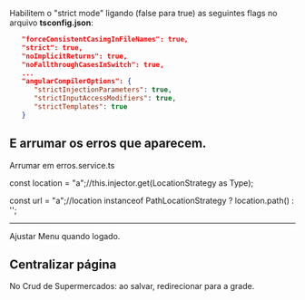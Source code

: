 Habilitem o "strict mode" ligando (false para true) as seguintes flags no arquivo **tsconfig.json**:

```json
   "forceConsistentCasingInFileNames": true,
   "strict": true,
   "noImplicitReturns": true,
   "noFallthroughCasesInSwitch": true,
   ...
   "angularCompilerOptions": {
      "strictInjectionParameters": true,
      "strictInputAccessModifiers": true,
      "strictTemplates": true
   }
```

E arrumar os erros que aparecem.
-------

Arrumar em erros.service.ts

const location = "a";//this.injector.get<LocationStrategy>(LocationStrategy as Type<LocationStrategy>);

const url = "a";//location instanceof PathLocationStrategy ? location.path() : '';

-------

Ajustar Menu quando logado.

Centralizar página
---------------
No Crud de Supermercados: ao salvar, redirecionar para a grade.